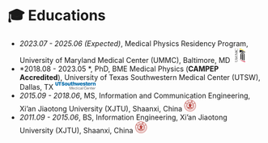 
# 🎓 Educations
- *2023.07 - 2025.06 (Expected)*, Medical Physics Residency Program, University of Maryland Medical Center (UMMC), Baltimore, MD <a href="https://www.medschool.umaryland.edu/radonc/education/medical-physics-residency/"><img class="svg" src="/images/UMMC.jpg" width="30pt"></a> 
- *2018.08 - 2023.05 *, PhD, BME Medical Physics (**CAMPEP Accredited**), University of Texas Southwestern Medical Center (UTSW), Dallas, TX  <a href="https://www.utsouthwestern.edu/"><img class="svg" src="/images/UTSW.svg" width="80pt"></a>
- *2015.09 - 2018.06*, MS, Information and Communication Engineering, Xi’an Jiaotong University (XJTU), Shaanxi, China  <a href="http://en.xjtu.edu.cn/"><img class="svg" src="/images/XJTU.svg" width="23pt"></a>
- *2011.09 - 2015.06*, BS, Information Engineering, Xi’an Jiaotong University (XJTU), Shaanxi, China  <a href="http://en.xjtu.edu.cn/"><img class="svg" src="/images/XJTU.svg" width="23pt"></a>
